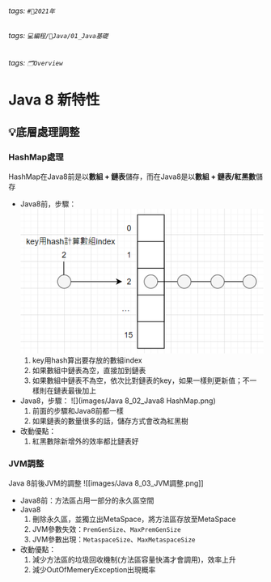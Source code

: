 ###### tags: `#📆2021年`
###### tags: `💻編程/🌠Java/01_Java基礎`
###### tags: `🗂Overview`

# Java 8 新特性
## 💡底層處理調整
### HashMap處理
HashMap在Java8前是以**數組 + 鏈表**儲存，而在Java8是以**數組 + 鏈表/紅黑數**儲存
- Java8前，步驟：
	![](https://github.com/MickeyHuang233/CodingStudyNote/blob/main/02_Java/01_%E5%9F%BA%E7%A4%8E/%F0%9F%92%A1Java%E6%96%B0%E7%89%B9%E6%80%A7/%F0%9F%92%A1Java8/images/Java%208_01_Java8%E5%89%8DHashMap.png?raw=true)
	1. key用hash算出要存放的數組index
	2. 如果數組中鏈表為空，直接加到鏈表
	3. 如果數組中鏈表不為空，依次比對鏈表的key，如果一樣則更新值；不一樣則在鏈表最後加上
- Java8，步驟：
	![](images/Java 8_02_Java8 HashMap.png)
	1. 前面的步驟和Java8前都一樣
	2. 如果鏈表的數量很多的話，儲存方式會改為紅黑樹
- 改動優點：
	1. 紅黑數除新增外的效率都比鏈表好

### JVM調整
Java 8前後JVM的調整
![[images/Java 8_03_JVM調整.png]]

- Java8前：方法區占用一部分的永久區空間
- Java8
	1. 刪除永久區，並獨立出MetaSpace，將方法區存放至MetaSpace
	2. JVM參數失效：`PremGenSize`、`MaxPremGenSize`
	3. JVM參數出現：`MetaspaceSize`、`MaxMetaspaceSize`
- 改動優點：
	1. 減少方法區的垃圾回收機制(方法區容量快滿才會調用)，效率上升
	2. 減少OutOfMemeryException出現概率
